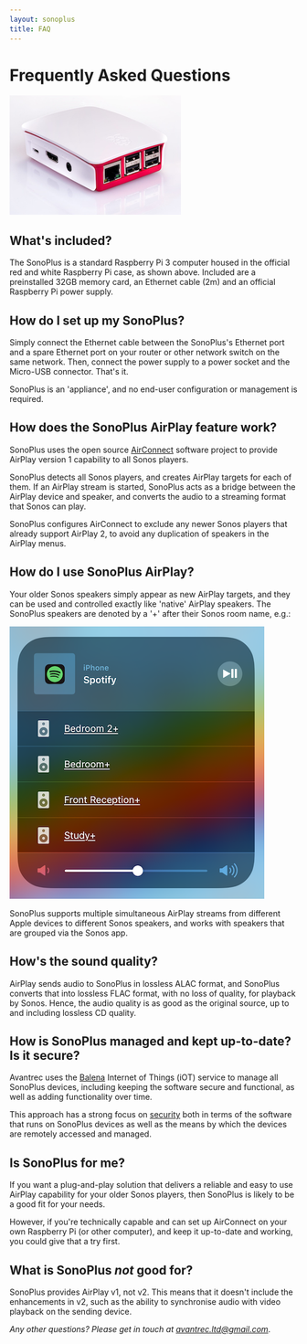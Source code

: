 ```yaml
---
layout: sonoplus
title: FAQ
---
```


# Frequently Asked Questions

![SonoPlus](/images/raspberrypi-in-case-02_300px.png)

## What's included?

The SonoPlus is a standard Raspberry Pi 3 computer housed in the official red and white Raspberry Pi case, as shown above. Included are a preinstalled 32GB memory card, an Ethernet cable (2m) and an official Raspberry Pi power supply.

## How do I set up my SonoPlus?

Simply connect the Ethernet cable between the SonoPlus's Ethernet port and a spare Ethernet port on your router or other network switch on the same network. Then, connect the power supply to a power socket and the Micro-USB connector. That's it.

SonoPlus is an 'appliance', and no end-user configuration or management is required.

## How does the SonoPlus AirPlay feature work?

SonoPlus uses the open source [AirConnect](https://github.com/philippe44/AirConnect) software project to provide AirPlay version 1 capability to all Sonos players. 

SonoPlus detects all Sonos players, and creates AirPlay targets for each of them. If an AirPlay stream is started, SonoPlus acts as a bridge between the AirPlay device and speaker, and converts the audio to a streaming format that Sonos can play.

SonoPlus configures AirConnect to exclude any newer Sonos players that already support AirPlay 2, to avoid any duplication of speakers in the AirPlay menus.

## How do I use SonoPlus AirPlay?

Your older Sonos speakers simply appear as new AirPlay targets, and they can be used and controlled exactly like 'native' AirPlay speakers. The SonoPlus speakers are denoted by a '+' after their Sonos room name, e.g.:

![SonoPlus](/images/AirPlayMenu.png)

SonoPlus supports multiple simultaneous AirPlay streams from different Apple devices to different Sonos speakers, and works with speakers that are grouped via the Sonos app.

## How's the sound quality?

AirPlay sends audio to SonoPlus in lossless ALAC format, and SonoPlus converts that into lossless FLAC format, with no loss of quality, for playback by Sonos. Hence, the audio quality is as good as the original source, up to and including lossless CD quality.

## How is SonoPlus managed and kept up-to-date? Is it secure?

Avantrec uses the [Balena](https://www.balena.io) Internet of Things (iOT)  service to manage all SonoPlus devices, including keeping the software secure and functional, as well as adding functionality over time.

This approach has a strong focus on [security](https://www.balena.io/docs/learn/welcome/security/) both in terms of the software that runs on SonoPlus devices as well as the means by which the devices are remotely accessed and managed.

## Is SonoPlus for me?

If you want a plug-and-play solution that delivers a reliable and easy to use AirPlay capability for your older Sonos players, then SonoPlus is likely to be a good fit for your needs.

However, if you're technically capable and can set up AirConnect on your own Raspberry Pi (or other computer), and keep it up-to-date and working, you could give that a try first.

## What is SonoPlus *not* good for?

SonoPlus provides AirPlay v1, not v2. This means that it doesn't include the enhancements in v2, such as the ability to synchronise audio with video playback on the sending device.

*Any other questions? Please get in touch at [avantrec.ltd@gmail.com](avantrec.ltd@gmail.com)*.